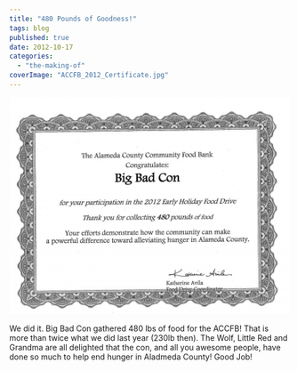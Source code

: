```yaml
---
title: "480 Pounds of Goodness!"
tags: blog
published: true
date: 2012-10-17
categories: 
  - "the-making-of"
coverImage: "ACCFB_2012_Certificate.jpg"
---
```


[![](/images/ACCFB_2012_Certificate-1024x794.jpg "ACCFB_2012_Certificate")](http://www.bigbadcon.com/wp-content/uploads/2012/10/ACCFB_2012_Certificate.jpg)

We did it. Big Bad Con gathered 480 lbs of food for the ACCFB! That is more than twice what we did last year (230lb then). The Wolf, Little Red and Grandma are all delighted that the con, and all you awesome people, have done so much to help end hunger in Aladmeda County! Good Job!
